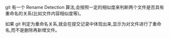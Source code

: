 git 有一个 Rename Detection 算法,会按照一定的相似度来判断两个文件是否具有重命名的关系(比如文件内容相似度等)。

如果 git 判定为重命名关系,就会在提交记录中体现出来,显示为对文件进行了重命名,而不是删除再新增文件。

